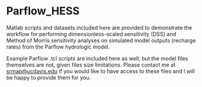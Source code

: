 # Parflow_HESS

Matlab scripts and datasets included here are provided to demonstrate the workflow for performing dimensionless-scaled sensitivity (DSS) 
and Method of Morris sensitivity analyses on simulated model outputs (recharge rates) from the Parflow hydrologic model.

Example Parflow .tcl scripts are included here as well, but the model files themselves are not, given files size limitations. Please
contact me at srmap@ucdavis.edu if you would like to have access to these files and I will be happy to provide them for you.

